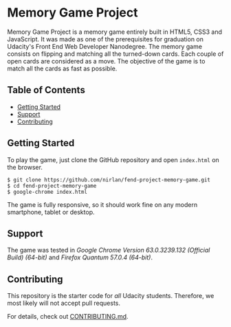 # Memory Game Project

Memory Game Project is a memory game entirely built in HTML5, CSS3 and JavaScript. It was made as one of the prerequisites for graduation on Udacity's Front End Web Developer Nanodegree.
The memory game consists on flipping and matching all the turned-down cards. Each couple of open cards are considered as a move. The objective of the game is to match all the cards as fast as possible.

## Table of Contents

* [Getting Started](#getting_started)
* [Support](#support)
* [Contributing](#contributing)

## Getting Started

To play the game, just clone the GitHub repository and open `index.html` on the browser.
```
$ git clone https://github.com/nirlan/fend-project-memory-game.git
$ cd fend-project-memory-game
$ google-chrome index.html

```
The game is fully responsive, so it should work fine on any modern smartphone, tablet or desktop.

## Support

The game was tested in _Google Chrome Version 63.0.3239.132 (Official Build) (64-bit)_ and _Firefox Quantum 57.0.4 (64-bit)_.


## Contributing

This repository is the starter code for _all_ Udacity students. Therefore, we most likely will not accept pull requests.

For details, check out [CONTRIBUTING.md](CONTRIBUTING.md).
